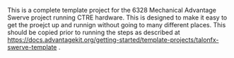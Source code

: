 This is a complete template project for the 6328 Mechanical Advantage Swerve project running CTRE hardware. This is designed to make it easy to get the proejct up and runnign without going to many different places. This should be copied prior to running the steps as described at https://docs.advantagekit.org/getting-started/template-projects/talonfx-swerve-template .
